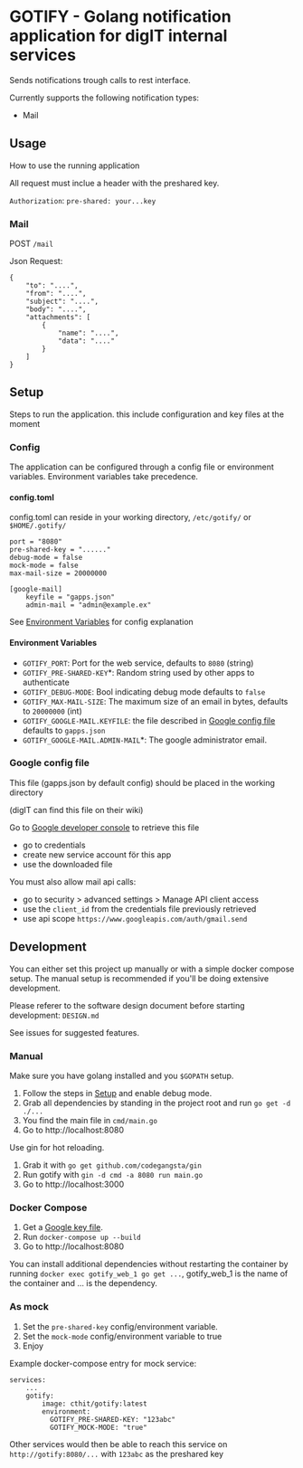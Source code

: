 # GOTIFY - Golang notification application for digIT internal services

Sends notifications trough calls to rest interface.

Currently supports the following notification types:
* Mail

## Usage
How to use the running application

All request must inclue a header with the preshared key.

`Authorization`: `pre-shared: your...key`

### Mail
POST `/mail`

Json Request:
```
{
    "to": "....",
    "from": "....",
    "subject": "....",
    "body": "....",
    "attachments": [
        {
            "name": "....",
            "data": "...."
        }
    ]
}
```

## Setup
Steps to run the application.
this include configuration and key files at the moment

### Config
The application can be configured through a config file or environment variables. Environment variables take precedence.

#### config.toml
config.toml can reside in your working directory, `/etc/gotify/` or `$HOME/.gotify/`

```
port = "8080"
pre-shared-key = "......"
debug-mode = false
mock-mode = false
max-mail-size = 20000000

[google-mail]
    keyfile = "gapps.json"
    admin-mail = "admin@example.ex"
```
See [Environment Variables](#environment-variables) for config explanation

#### Environment Variables
* `GOTIFY_PORT`: Port for the web service, defaults to `8080` (string)
* `GOTIFY_PRE-SHARED-KEY`*: Random string used by other apps to authenticate
* `GOTIFY_DEBUG-MODE`: Bool indicating debug mode defaults to `false`
* `GOTIFY_MAX-MAIL-SIZE`: The maximum size of an email in bytes, defaults to `20000000` (int)
* `GOTIFY_GOOGLE-MAIL.KEYFILE`: the file described in [Google config file](#google-config-file) defaults to `gapps.json`
* `GOTIFY_GOOGLE-MAIL.ADMIN-MAIL`*: The google administrator email.

### Google config file
This file (gapps.json by default config) should be placed in the working directory

(digIT can find this file on their wiki)


Go to [Google developer console](https://console.developers.google.com) to retrieve this file

* go to credentials
* create new service account för this app
* use the downloaded file


You must also allow mail api calls:

* go to security > advanced settings > Manage API client access
* use the `client_id` from the credentials file previously retrieved
* use api scope `https://www.googleapis.com/auth/gmail.send`

## Development
You can either set this project up manually or with a simple docker compose setup. The manual setup is recommended if you'll be doing extensive development.

Please referer to the software design document before starting development: `DESIGN.md`

See issues for suggested features.
### Manual
Make sure you have golang installed and you `$GOPATH` setup.
1. Follow the steps in [Setup](#setup) and enable debug mode.
2. Grab all dependencies by standing in the project root and run `go get -d ./...`
3. You find the main file in `cmd/main.go`
4. Go to http://localhost:8080

Use gin for hot reloading.
1. Grab it with `go get github.com/codegangsta/gin`
2. Run gotify with `gin -d cmd -a 8080 run main.go`
3. Go to http://localhost:3000

### Docker Compose
1. Get a [Google key file](#google-config-file).
2. Run `docker-compose up --build`
3. Go to http://localhost:8080

You can install additional dependencies without restarting the container by running `docker exec gotify_web_1 go get ...`, gotify_web_1 is the name of the container and ... is the dependency.

### As mock
1. Set the `pre-shared-key` config/environment variable.
2. Set the `mock-mode` config/environment variable to true
3. Enjoy

Example docker-compose entry for mock service:
```
services:
    ...
    gotify:
        image: cthit/gotify:latest
        environment:
          GOTIFY_PRE-SHARED-KEY: "123abc"
          GOTIFY_MOCK-MODE: "true"

```

Other services would then be able to reach this service on `http://gotify:8080/...` with `123abc` as the preshared key